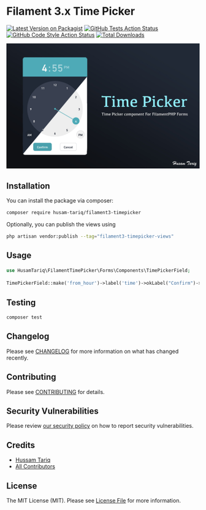 # Filament 3.x Time Picker


[![Latest Version on Packagist](https://img.shields.io/packagist/v/husam-tariq/filament3-timepicker.svg?style=flat-square)](https://packagist.org/packages/husam-tariq/filament3-timepicker)
[![GitHub Tests Action Status](https://img.shields.io/github/actions/workflow/status/husam-tariq/filament3-timepicker/run-tests.yml?branch=main&label=tests&style=flat-square)](https://github.com/husam-tariq/filament3-timepicker/actions?query=workflow%3Arun-tests+branch%3Amain)
[![GitHub Code Style Action Status](https://img.shields.io/github/actions/workflow/status/husam-tariq/filament3-timepicker/fix-php-code-style-issues.yml?branch=main&label=code%20style&style=flat-square)](https://github.com/husam-tariq/filament3-timepicker/actions?query=workflow%3A"Fix+PHP+code+style+issues"+branch%3Amain)
[![Total Downloads](https://img.shields.io/packagist/dt/husam-tariq/filament3-timepicker.svg?style=flat-square)](https://packagist.org/packages/husam-tariq/filament3-timepicker)


![Filament 3.x Time Picker](img/main.jpg)


## Installation

You can install the package via composer:

```bash
composer require husam-tariq/filament3-timepicker
```



Optionally, you can publish the views using

```bash
php artisan vendor:publish --tag="filament3-timepicker-views"
```


## Usage

```php
use HusamTariq\FilamentTimePicker\Forms\Components\TimePickerField;

TimePickerField::make('from_hour')->label('time')->okLabel("Confirm")->cancelLabel("Cancel"),
```

## Testing

```bash
composer test
```

## Changelog

Please see [CHANGELOG](CHANGELOG.md) for more information on what has changed recently.

## Contributing

Please see [CONTRIBUTING](.github/CONTRIBUTING.md) for details.

## Security Vulnerabilities

Please review [our security policy](../../security/policy) on how to report security vulnerabilities.

## Credits

- [Hussam Tariq](https://github.com/husam-tariq)
- [All Contributors](../../contributors)

## License

The MIT License (MIT). Please see [License File](LICENSE.md) for more information.

